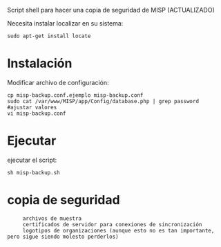 Script shell para hacer una copia de seguridad de MISP (ACTUALIZADO)

Necesita instalar localizar en su sistema:
```
sudo apt-get install locate
```



Instalación
============

Modificar archivo de configuración:
```
cp misp-backup.conf.ejemplo misp-backup.conf
sudo cat /var/www/MISP/app/Config/database.php | grep password
#ajustar valores
vi misp-backup.conf
```

Ejecutar
=======

ejecutar el script:
```
sh misp-backup.sh
```

copia de seguridad
====

```
     archivos de muestra
     certificados de servidor para conexiones de sincronización
     logotipos de organizaciones (aunque esto no es tan importante, pero sigue siendo molesto perderlos)
```

